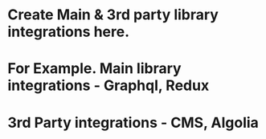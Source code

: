 # Create Main & 3rd party library integrations here.

# For Example. Main library integrations - Graphql, Redux

# 3rd Party integrations - CMS, Algolia
